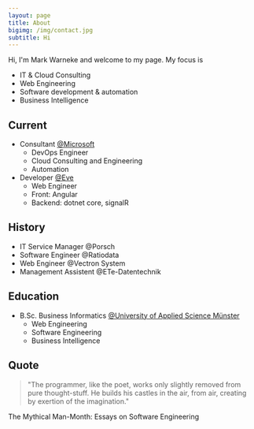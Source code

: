 ```yaml
---
layout: page
title: About
bigimg: /img/contact.jpg
subtitle: Hi
---
```


Hi, I'm Mark Warneke and welcome to my page. My focus is

- IT & Cloud Consulting
- Web Engineering
- Software development & automation
- Business Intelligence

## Current

- Consultant [@Microsoft](https://microsoft.com)
  - DevOps Engineer
  - Cloud Consulting and Engineering
  - Automation
- Developer [@Eve](https://starteve.ai)
  - Web Engineer
  - Front: Angular
  - Backend: dotnet core, signalR

## History

- IT Service Manager @Porsch
- Software Engineer @Ratiodata
- Web Engineer @Vectron System
- Management Assistent @ETe-Datentechnik

## Education

- B.Sc. Business Informatics [@University of Applied Science Münster](https://en.fh-muenster.de)
  - Web Engineering
  - Software Engineering
  - Business Intelligence 

## Quote

> "The programmer, like the poet, works only slightly removed from pure thought-stuff. He builds his castles in the air, from air, creating by exertion of the imagination."

The Mythical Man-Month: Essays on Software Engineering
